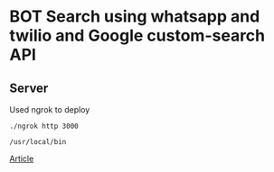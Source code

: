# BOT Search using whatsapp and twilio and Google custom-search API

## Server

Used ngrok to deploy

`./ngrok http 3000`

`/usr/local/bin`

[Article](https://medium.com/the-andela-way/build-a-whatsapp-bot-in-10-minutes-using-node-js-and-twilio-9869b443bf5e)